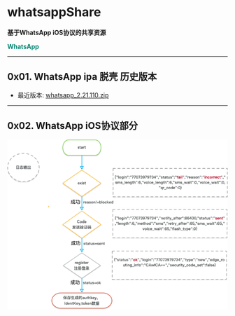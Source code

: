 # whatsappShare

**基于WhatsApp iOS协议的共享资源**

**<font color="#01847"> WhatsApp </font>**

****
## 0x01. WhatsApp ipa 脱壳 历史版本


- 最近版本: [whatsapp_2.21.110.zip](/versions/whatsapp_2.21.110.zip)



****
## 0x02. WhatsApp iOS协议部分
![](/login.png)

